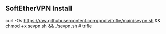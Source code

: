 ## SoftEtherVPN Install

curl -Os https://raw.githubusercontent.com/ppdlv/trifle/main/sevpn.sh && chmod +x sevpn.sh && ./sevpn.sh
#   t r i f l e  
 
